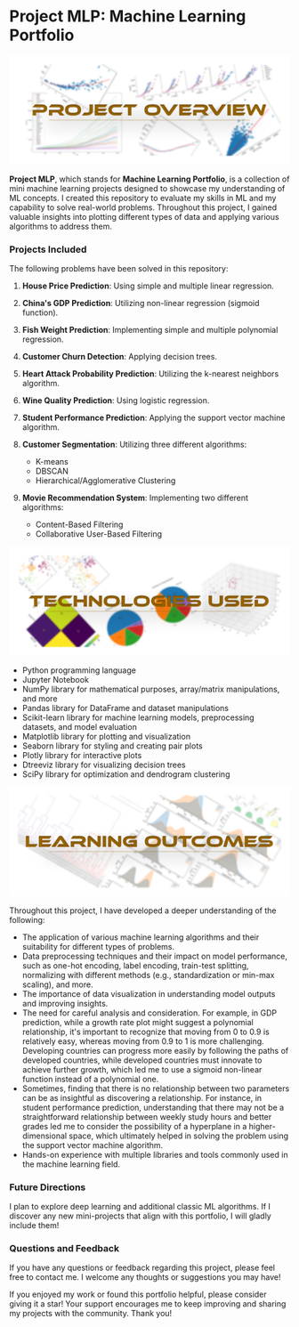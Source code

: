 # Project MLP: Machine Learning Portfolio

![Project Overview](assets/project-overview.png)

**Project MLP**, which stands for **Machine Learning Portfolio**, is a collection of mini machine learning projects designed to showcase my understanding of ML concepts. I created this repository to evaluate my skills in ML and my capability to solve real-world problems. Throughout this project, I gained valuable insights into plotting different types of data and applying various algorithms to address them.

### Projects Included



The following problems have been solved in this repository:

1. **House Price Prediction**: Using simple and multiple linear regression.

2. **China's GDP Prediction**: Utilizing non-linear regression (sigmoid function).

3. **Fish Weight Prediction**: Implementing simple and multiple polynomial regression.

4. **Customer Churn Detection**: Applying decision trees.

5. **Heart Attack Probability Prediction**: Utilizing the k-nearest neighbors algorithm.

6. **Wine Quality Prediction**: Using logistic regression.

7. **Student Performance Prediction**: Applying the support vector machine algorithm.

8. **Customer Segmentation**: Utilizing three different algorithms:
   
   - K-means
   - DBSCAN
   - Hierarchical/Agglomerative Clustering

9. **Movie Recommendation System**: Implementing two different algorithms:
   
   - Content-Based Filtering
   - Collaborative User-Based Filtering

![Technologies Used](assets/technologies-used.png)

- Python programming language
- Jupyter Notebook
- NumPy library for mathematical purposes, array/matrix manipulations, and more
- Pandas library for DataFrame and dataset manipulations
- Scikit-learn library for machine learning models, preprocessing datasets, and model evaluation
- Matplotlib library for plotting and visualization
- Seaborn library for styling and creating pair plots
- Plotly library for interactive plots
- Dtreeviz library for visualizing decision trees
- SciPy library for optimization and dendrogram clustering

![Leanrning Outcomes](assets/leanrning-outcomes.png)

Throughout this project, I have developed a deeper understanding of the following:

- The application of various machine learning algorithms and their suitability for different types of problems.
- Data preprocessing techniques and their impact on model performance, such as one-hot encoding, label encoding, train-test splitting, normalizing with different methods (e.g., standardization or min-max scaling), and more.
- The importance of data visualization in understanding model outputs and improving insights.
- The need for careful analysis and consideration. For example, in GDP prediction, while a growth rate plot might suggest a polynomial relationship, it's important to recognize that moving from 0 to 0.9 is relatively easy, whereas moving from 0.9 to 1 is more challenging. Developing countries can progress more easily by following the paths of developed countries, while developed countries must innovate to achieve further growth, which led me to use a sigmoid non-linear function instead of a polynomial one.
- Sometimes, finding that there is no relationship between two parameters can be as insightful as discovering a relationship. For instance, in student performance prediction, understanding that there may not be a straightforward relationship between weekly study hours and better grades led me to consider the possibility of a hyperplane in a higher-dimensional space, which ultimately helped in solving the problem using the support vector machine algorithm.
- Hands-on experience with multiple libraries and tools commonly used in the machine learning field.

### Future Directions

I plan to explore deep learning and additional classic ML algorithms. If I discover any new mini-projects that align with this portfolio, I will gladly include them!

### Questions and Feedback

If you have any questions or feedback regarding this project, please feel free to contact me. I welcome any thoughts or suggestions you may have!

If you enjoyed my work or found this portfolio helpful, please consider giving it a star! Your support encourages me to keep improving and sharing my projects with the community. Thank you!
